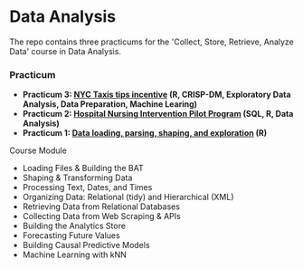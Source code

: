 # Data Analysis

The repo contains three practicums for the 'Collect, Store, Retrieve, Analyze Data' course in Data Analysis.

### Practicum

- **Practicum 3: [NYC Taxis tips incentive](https://github.com/penghy27/DataAnalysis/tree/main/Practicum3) (R, CRISP-DM, Exploratory Data Analysis, Data Preparation, Machine Learing)**
- **Practicum 2: [Hospital Nursing Intervention Pilot Program](https://github.com/penghy27/DataAnalysis/tree/main/Practicum2) (SQL, R, Data Analysis)**
- **Practicum 1: [Data loading, parsing, shaping, and exploration](https://github.com/penghy27/DataAnalysis/tree/main/Practicum1) (R)**


Course Module

- Loading Files & Building the BAT
- Shaping & Transforming Data
- Processing Text, Dates, and Times
- Organizing Data: Relational (tidy) and Hierarchical (XML)
- Retrieving Data from Relational Databases
- Collecting Data from Web Scraping & APIs
- Building the Analytics Store
- Forecasting Future Values
- Building Causal Predictive Models
- Machine Learning with kNN

